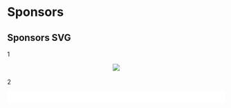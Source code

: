 # Sponsors

## Sponsors SVG

<!-- <p align="center">
  <a href="https://cdn.jsdelivr.net/gh/antfu/static/sponsors.svg">
    <img src='https://cdn.jsdelivr.net/gh/antfu/static/sponsors.svg'/>
  </a>
</p> -->

1

<p align="center">
  <a href="https://cdn.jsdelivr.net/gh/hwhsu1231/sponsors/static/sponsors.svg">
    <img src='https://cdn.jsdelivr.net/gh/hwhsu1231/sponsors/static/sponsors.svg'/>
  </a>
</p>

2

<p align="center">
  <img src='./static/sponsors.svg'/>
</p>
